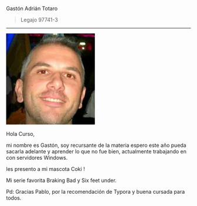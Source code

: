 Gastón Adrián Totaro

> Legajo 97741-3

***

![Screenshot](perfil-CV.jpg) 

Hola Curso,

mi nombre es Gastón, soy recursante de la materia espero este año pueda sacarla adelante y aprender lo que no fue bien, actualmente trabajando en con servidores Windows.

les presento a mi mascota Coki
!




Mi serie favorita Braking Bad y Six feet under.



Pd: Gracias Pablo, por la recomendación de Typora y buena cursada para todos.
